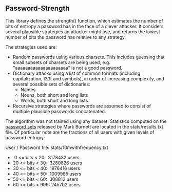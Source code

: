 Password-Strength
-----------------

This library defines the strength() function, which estimates the number of bits of entropy
a password has in the face of a clever attacker. It considers several plausible strategies
an attacker might use, and returns the lowest number of bits the password has relative to any strategy.

The strategies used are:
 - Random passwords using various charsets. This includes guessing that small subsets of charsets are 
being used, e.g. "aaaaaaaaaaaaaaaaaaaaa" is not a good password.
 - Dictionary attacks using a list of common formats (including capitalization, l33t and symbols), 
in order of increasing complexity, and several possible sets of dictionaries:
	- Names
	- Nouns, both short and long lists
	- Words, both short and long lists
 - Recursive strategies where passwords are assumed to consist of multiple plausible passwords concatenated.

The algorithm was not trained using any dataset.
Statistics computed on the [password sets](https://xato.net/passwords/ten-million-passwords/#.VNszglOsXsb) 
released by Mark Burnett are located in the stats/results.txt file.
Of particular note are the fractions of all users with given levels of password entropy:

User / Password file: stats/10mwithfrequency.txt
 * &nbsp;0 <= bits < 20: &nbsp;3178432 users
 * 20 <= bits < 30: &nbsp;3280626 users
 * 30 <= bits < 40: &nbsp;1976416 users
 * 40 <= bits < 50: &nbsp;1009985 users
 * 50 <= bits < 60: &nbsp;308812 users
 * 60 <= bits < 999: 245702 users
